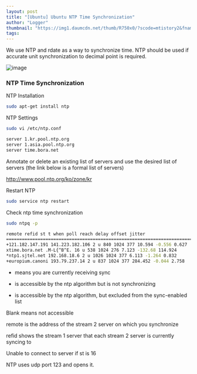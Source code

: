 ```yaml
---
layout: post
title: "[Ubuntu] Ubuntu NTP Time Synchronization"
author: "Logger"
thumbnail: "https://img1.daumcdn.net/thumb/R750x0/?scode=mtistory2&fname=https%3A%2F%2Ft1.daumcdn.net%2Fcfile%2Ftistory%2F213551385540D5BA35"
tags: 
---
```



We use NTP and rdate as a way to synchronize time. NTP should be used if accurate unit synchronization to decimal point is required.

![image](https://t1.daumcdn.net/cfile/tistory/213551385540D5BA35)

### NTP Time Synchronization

NTP Installation

```bash
sudo apt-get install ntp

```

NTP Settings

```bash
sudo vi /etc/ntp.conf

server 1.kr.pool.ntp.org
server 1.asia.pool.ntp.org
server time.bora.net

```

Annotate or delete an existing list of servers and use the desired list of servers (the link below is a formal list of servers)

http://www.pool.ntp.org/ko/zone/kr

Restart NTP

```bash
sudo service ntp restart

```

Check ntp time synchronization

```bash
sudo ntpq -p

remote refid st t when poll reach delay offset jitter
==============================================================================
+121.182.147.191 141.223.182.106 2 u 840 1024 377 10.594 -0.556 0.627
xtime.bora.net .M-L{^B^E. 16 u 538 1024 276 7.123 -132.68 114.924
*ntp1.sjtel.net 192.168.18.6 2 u 1026 1024 377 6.113 -1.264 0.832
+europium.canoni 193.79.237.14 2 u 837 1024 377 284.452 -0.044 2.758

```

* means you are currently receiving sync

+ is accessible by the ntp algorithm but is not synchronizing

- is accessible by the ntp algorithm, but excluded from the sync-enabled list

Blank means not accessible

remote is the address of the stream 2 server on which you synchronize

refid shows the stream 1 server that each stream 2 server is currently syncing to

Unable to connect to server if st is 16

NTP uses udp port 123 and opens it.